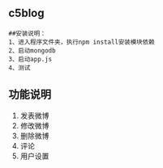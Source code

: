 ## c5blog
    ##安装说明：
    1、进入程序文件夹，执行npm install安装模块依赖
    2、启动mongodb
    3、启动app.js
    4、测试
    
## 功能说明
1. 发表微博
2. 修改微博
3. 删除微博
4. 评论
5. 用户设置
